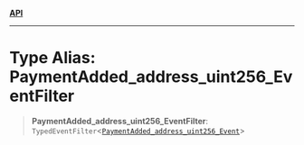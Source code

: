 [**API**](../../../README.md)

***

# Type Alias: PaymentAdded\_address\_uint256\_EventFilter

> **PaymentAdded\_address\_uint256\_EventFilter**: `TypedEventFilter`\<[`PaymentAdded_address_uint256_Event`](PaymentAdded_address_uint256_Event.md)\>

